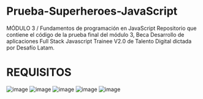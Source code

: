 # Prueba-Superheroes-JavaScript
MÓDULO 3 / Fundamentos de programación en JavaScript 
Repositorio que contiene el código de la prueba final del módulo 3, Beca Desarrollo de aplicaciones Full Stack Javascript Trainee V2.0 de Talento Digital dictada por Desafío Latam.

<h1> REQUISITOS </h1>

![image](https://github.com/Diber1/Prueba-Superh-roes-JavaScript/assets/160552569/c11a339b-16e3-4097-bbb7-f1fb60884993)
![image](https://github.com/Diber1/Prueba-Superh-roes-JavaScript/assets/160552569/e842662d-6b5f-42dc-9ab3-a81c9b9c7cfb)
![image](https://github.com/Diber1/Prueba-Superh-roes-JavaScript/assets/160552569/682fb026-b2ff-420b-98cb-d96ccbc4cbc5)
![image](https://github.com/Diber1/Prueba-Superh-roes-JavaScript/assets/160552569/940d3cb4-7565-421f-93ac-065ee7e26c51)
![image](https://github.com/Diber1/Prueba-Superh-roes-JavaScript/assets/160552569/4b96c53b-47e3-4df2-bc1f-3f1e19cc1d73)


